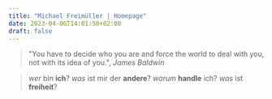 ```yaml
---
title: "Michael Freimüller | Homepage"
date: 2023-04-06T14:01:50+02:00
draft: false
---
```


> "You have to decide who you are and force the world to deal with you, not with its idea of you.", *James Baldwin*

> *wer* bin **ich**? *was* ist mir der **andere**? *warum* **handle** ich? *was* ist **freiheit**?
